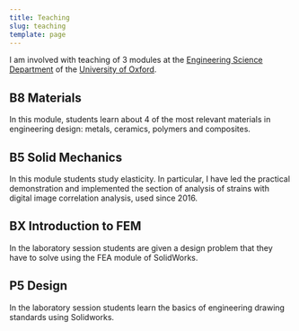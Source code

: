 ```yaml
---
title: Teaching
slug: teaching
template: page
---
```


I am involved with teaching of 3 modules at the [Engineering Science Department](https://www.eng.ox.ac.uk/) of the [University of Oxford](http://www.ox.ac.uk/). 

## B8 Materials

In this module, students learn about 4 of the most relevant materials in engineering design: metals, ceramics, polymers and composites.

## B5 Solid Mechanics
In this module students study elasticity. In particular, I have led the practical demonstration and implemented the section of analysis of strains with digital image correlation analysis, used since 2016.

## BX Introduction to FEM
In the laboratory session students are given a design problem that they have to solve using the FEA module of SolidWorks.

## P5 Design
In the laboratory session students learn the basics of engineering drawing standards using Solidworks.